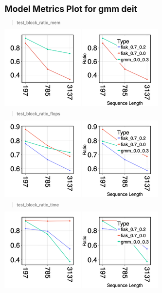 # Model Metrics Plot for gmm deit

> test_block_ratio_mem

<p float="left" align="middle">

<img src="clean/test_block_ratio_mem.png" width="250" />

<img src="ref/test_block_ratio_mem.png" width="250" />

</p>

> test_block_ratio_flops

<p float="left" align="middle">

<img src="clean/test_block_ratio_flops.png" width="250" />

<img src="ref/test_block_ratio_flops.png" width="250" />

</p>

> test_block_ratio_time

<p float="left" align="middle">

<img src="clean/test_block_ratio_time.png" width="250" />

<img src="ref/test_block_ratio_time.png" width="250" />

</p>